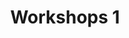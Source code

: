 ---
slug: workshops-1
type: event
event_type: Workshops
title: Workshops 1
venue: null
date_time: Thursday, April 20th, 15:15&ndash;17:15
schedule:
    -   time: t15:15&#8209;17:15
        item: $visualists-meetup
        venue: VOGELFREI
    -   time: t15:15&#8209;17:15
        item: $expressing-oneself-with-code-and-world-building
        venue: VOGELFREI
    -   time: t15:15&#8209;17:15
        item: $animatron-workshop-live-coding-visual-poetry
        venue: VOGELFREI
    -   time: t15:15&#8209;17:15
        item: $livelily-workshop
        venue: Ruimte 31
---